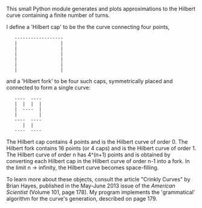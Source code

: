 This small Python module generates and plots approximations to the Hilbert curve containing a finite number of turns.

I define a 'Hilbert cap' to be the the curve connecting four points,

       ------------------
       |                |
       |                |
       |                |
       |                |
       |                |
       |                |

and a 'Hilbert fork' to be four such caps, symmetrically placed and  connected to form a single curve:

       ----  ----
       |  |  |  |
       |  ----  |
       |        |
       ----  ----
          |  |
       ----  ----

The Hilbert cap contains 4 points and is the Hilbert curve of order 0.  The Hilbert fork contains 16 points (or 4 caps) and is the Hilbert curve of order 1. The Hilbert curve of order n has 4^(n+1) points and is obtained by converting each Hilbert cap in the Hilbert curve of order n-1 into a fork.  In the limit n -> infinity, the Hilbert curve becomes space-filling.

To learn more about these objects, consult the article "Crinkly Curves" by Brian Hayes, published in the May-June 2013 issue of the *American Scientist* (Volume 101, page 178).  My program implements the 'grammatical' algorithm for the curve's generation, described on page 179.
